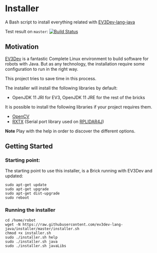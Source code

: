# Installer
A Bash script to install everything related with [EV3Dev-lang-java](http://ev3dev-lang-java.github.io/)

Test result on `master`: [![Build Status](https://travis-ci.org/ev3dev-lang-java/installer.svg?branch=master)](https://travis-ci.org/ev3dev-lang-java/installer)

## Motivation

[EV3Dev](http://www.ev3dev.org/) is a fantastic Complete Linux environment
to build software for robots with Java. But as any technology, the installation
require some configuration to run in the right way.

This project tries to save time in this process.

The installer will install the following libraries by default:

+ OpenJDK 11 JRI for EV3, OpenJDK 11 JRE for the rest of the bricks

It is possible to install the following libraries if your project requires them.

+ [OpenCV](http://docs.opencv.org/2.4/doc/tutorials/introduction/desktop_java/java_dev_intro.html)
+ [RXTX](https://github.com/rxtx/rxtx) (Serial port library used on [RPLIDAR4J](https://github.com/ev3dev-lang-java/RPLidar4J))

**Note** Play with the help in order to discover the different options.

## Getting Started

### Starting point:

The starting point to use this installer, is a Brick running
with EV3Dev and updated:

```
sudo apt-get update
sudo apt-get upgrade
sudo apt-get dist-upgrade
sudo reboot
```

### Running the installer

```
cd /home/robot
wget -N https://raw.githubusercontent.com/ev3dev-lang-java/installer/master/installer.sh
chmod +x installer.sh
sudo ./installer.sh help
sudo ./installer.sh java
sudo ./installer.sh javaLibs
```

